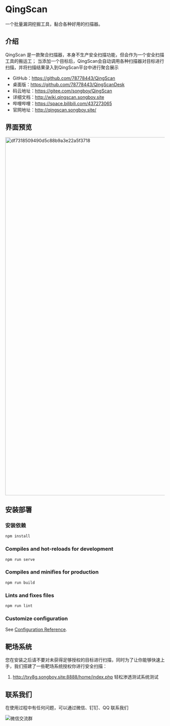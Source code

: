 # QingScan
一个批量漏洞挖掘工具，黏合各种好用的扫描器。

## 介绍

QingScan 是一款聚合扫描器，本身不生产安全扫描功能，但会作为一个安全扫描工具的搬运工； 当添加一个目标后，QingScan会自动调用各种扫描器对目标进行扫描，并将扫描结果录入到QingScan平台中进行聚合展示

- GitHub：https://github.com/78778443/QingScan
- 桌面版：https://github.com/78778443/QingScanDesk
- 码云地址：https://gitee.com/songboy/QingScan
- 详细文档：http://wiki.qingscan.songboy.site
- 哔哩哔哩：https://space.bilibili.com/437273065
- 官网地址：http://qingscan.songboy.site/

## 界面预览

<img width="1131" alt="df7318509490d5c88b9a3e22a5f3718" src="https://user-images.githubusercontent.com/8509054/148645815-51bce636-c2dd-4240-8122-598310c43234.png">


## 安装部署

### 安装依赖
```
npm install
```

### Compiles and hot-reloads for development
```
npm run serve
```

### Compiles and minifies for production
```
npm run build
```

### Lints and fixes files
```
npm run lint
```

### Customize configuration
See [Configuration Reference](https://cli.vuejs.org/config/).


## 靶场系统

您在安装之后请不要对未获得足够授权的目标进行扫描，同时为了让你能够快速上手，我们搭建了一些靶场系统授权你进行安全扫描：
1. http://txy8g.songboy.site:8888/home/index.php  轻松渗透测试系统测试



## 联系我们

在使用过程中有任何问题，可以通过微信、钉钉、QQ 联系我们

![微信交流群](https://user-images.githubusercontent.com/8509054/148176355-a4ad75ee-0dd9-401e-8663-30f36ea86479.png)



